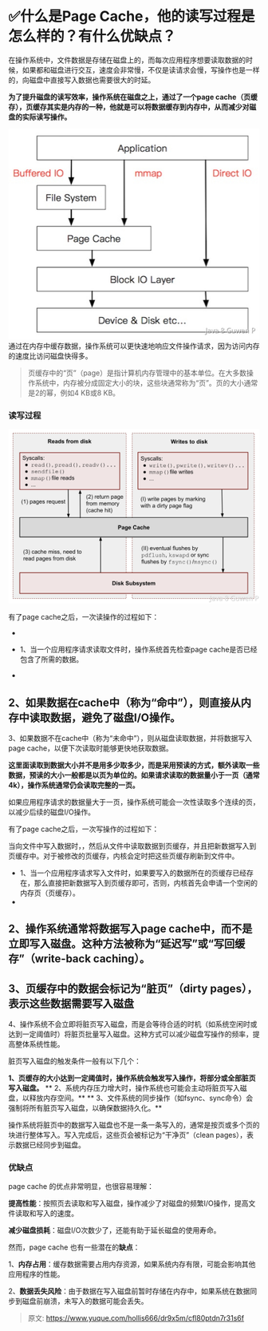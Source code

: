 # ✅什么是Page Cache，他的读写过程是怎么样的？有什么优缺点？

在操作系统中，文件数据是存储在磁盘上的，而每次应用程序想要读取数据的时候，如果都和磁盘进行交互，速度会非常慢，不仅是读请求会慢，写操作也是一样的，向磁盘中直接写入数据也需要很大的时延。

**为了提升磁盘的读写效率，操作系统在磁盘之上，通过了一个page cache（页缓存），页缓存其实是内存的一种，他就是可以将数据缓存到内存中，从而减少对磁盘的实际读写操作。**

![7f83b139-45e4-46bb-97ca-7af0d11b60b7.jpg](./img/3xVY5bNgUj7ysqTn/1719630640471-77c71959-2602-41f1-9446-2256d331190f-751019.jpeg)
通过在内存中缓存数据，操作系统可以更快速地响应文件操作请求，因为访问内存的速度比访问磁盘快得多。

> 页缓存中的“页”（page）是指计算机内存管理中的基本单位。在大多数操作系统中，内存被分成固定大小的块，这些块通常称为“页”。页的大小通常是2的幂，例如4 KB或8 KB。



### 读写过程

![79d5daf3-f744-4a3b-bbe5-c81d03709e74.jpg](./img/3xVY5bNgUj7ysqTn/1719630647365-24b42a1c-d287-4529-8447-7ca22c173e9f-320931.jpeg)

有了page cache之后，一次读操作的过程如下：

- 

- 1、当一个应用程序请求读取文件时，操作系统首先检查page cache是否已经包含了所需的数据。
- 
2、如果数据在cache中（称为“命中”），则直接从内存中读取数据，避免了磁盘I/O操作。
- 
3、如果数据不在cache中（称为“未命中”），则从磁盘读取数据，并将数据写入page cache，以便下次读取时能够更快地获取数据。

**这里面读取到数据大小并不是用多少取多少，而是采用预读的方式，额外读取一些数据，预读的大小一般都是以页为单位的。如果请求读取的数据量小于一页（通常4k），操作系统通常仍会读取完整的一页。**

如果应用程序请求的数据量大于一页，操作系统可能会一次性读取多个连续的页，以减少后续的磁盘I/O操作。

有了page cache之后，一次写操作的过程如下：

当向文件中写入数据时，，然后从文件中读取数据到页缓存，并且把新数据写入到页缓存中。对于被修改的页缓存，内核会定时把这些页缓存刷新到文件中。

- 1、当一个应用程序请求写入文件时，如果要写入的数据所在的页缓存已经存在，那么直接把新数据写入到页缓存即可，否则，内核首先会申请一个空闲的内存页（页缓存）。
- 
2、操作系统通常将数据写入page cache中，而不是立即写入磁盘。这种方法被称为“延迟写”或“写回缓存”（write-back caching）。
- 
3、页缓存中的数据会标记为“脏页”（dirty pages），表示这些数据需要写入磁盘
- 
4、操作系统不会立即将脏页写入磁盘，而是会等待合适的时机（如系统空闲时或达到一定阈值时）将脏页批量写入磁盘。这种方式可以减少磁盘写操作的频率，提高整体系统性能。

脏页写入磁盘的触发条件一般有以下几个：

**1、页缓存的大小达到一定阈值时，操作系统会触发写入操作，将部分或全部脏页写入磁盘。**
**
2、系统内存压力增大时，操作系统也可能会主动将脏页写入磁盘，以释放内存空间。**
**
3、文件系统的同步操作（如fsync、sync命令）会强制将所有脏页写入磁盘，以确保数据持久化。**

操作系统将脏页中的数据写入磁盘也不是一条一条写入的，通常是按页或多个页的块进行整体写入。写入完成后，这些页会被标记为“干净页”（clean pages），表示数据已经同步到磁盘。


### 优缺点

page cache 的优点非常明显，也很容易理解：

**提高性能**：按照页去读取和写入磁盘，操作减少了对磁盘的频繁I/O操作，提高文件读取和写入的速度。

**减少磁盘损耗**：磁盘I/O次数少了，还能有助于延长磁盘的使用寿命。

然而，page cache 也有一些潜在的**缺点**：

1、**内存占用**：缓存数据需要占用内存资源，如果系统内存有限，可能会影响其他应用程序的性能。

2、**数据丢失风险**：由于数据在写入磁盘前暂时存储在内存中，如果系统在数据同步到磁盘前崩溃，未写入的数据可能会丢失。


> 原文: <https://www.yuque.com/hollis666/dr9x5m/cfl80ptdn7r31s6f>